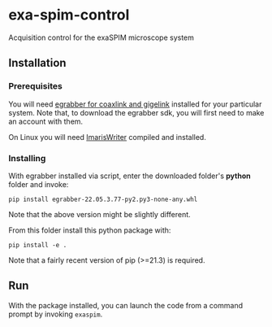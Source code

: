 # exa-spim-control
Acquisition control for the exaSPIM microscope system

## Installation

### Prerequisites
You will need [egrabber for coaxlink and gigelink](https://www.euresys.com/en/Support/Download-area?Series=105d06c5-6ad9-42ff-b7ce-622585ce607f) installed for your particular system.
Note that, to download the egrabber sdk, you will first need to make an account with them.

On Linux you will need [ImarisWriter](https://github.com/imaris/ImarisWriter) compiled and installed.

### Installing

With egrabber installed via script, enter the downloaded folder's **python** folder and invoke:
````
pip install egrabber-22.05.3.77-py2.py3-none-any.whl
````
Note that the above version might be slightly different.

From this folder install this python package with:
````
pip install -e .
````
Note that a fairly recent version of pip (>=21.3) is required.

## Run
With the package installed, you can launch the code from a command prompt by invoking `exaspim`.
